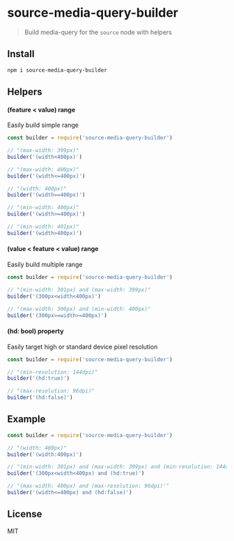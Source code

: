 # source-media-query-builder

> Build media-query for the `source` node with helpers

## Install

```bash
npm i source-media-query-builder
```

## Helpers

#### (feature < value) range

Easily build simple range

```js
const builder = require('source-media-query-builder')

// "(max-width: 399px)"
builder('(width<400px)')

// "(max-width: 400px)"
builder('(width<=400px)')

// "(width: 400px)"
builder('(width==400px)')

// "(min-width: 400px)"
builder('(width>=400px)')

// "(min-width: 401px)"
builder('(width>400px)')
```

#### (value < feature < value) range

Easily build multiple range

```js
const builder = require('source-media-query-builder')

// "(min-width: 301px) and (max-width: 399px)"
builder('(300px<width<400px)')

// "(max-width: 300px) and (min-width: 400px)"
builder('(300px>=width>=400px)')
```

#### (hd: bool) property

Easily target high or standard device pixel resolution

```js
const builder = require('source-media-query-builder')

// "(min-resolution: 144dpi)"
builder('(hd:true)')

// "(max-resolution: 96dpi)"
builder('(hd:false)')
```

## Example

```js
const builder = require('source-media-query-builder')

// "(width: 400px)"
builder('(width:400px)')

// "(min-width: 301px) and (max-width: 399px) and (min-resolution: 144dpi)"
builder('(300px<width<400px) and (hd:true)')

// "(max-width: 400px) and (max-resolution: 96dpi)'"
builder('(width<=400px) and (hd:false)')
```

## License

MIT
